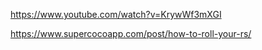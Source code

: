 https://www.youtube.com/watch?v=KrywWf3mXGI

https://www.supercocoapp.com/post/how-to-roll-your-rs/
